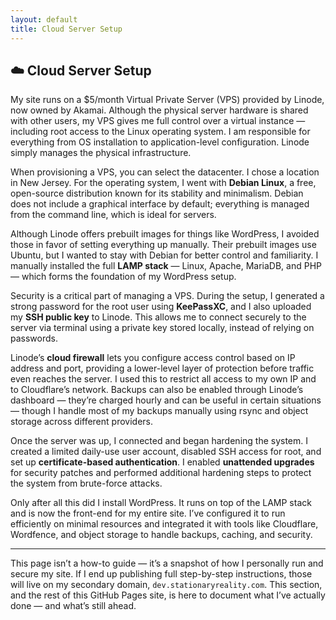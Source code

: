 ```yaml
---
layout: default
title: Cloud Server Setup
---
```


## ☁️ Cloud Server Setup

My site runs on a $5/month Virtual Private Server (VPS) provided by Linode, now owned by Akamai. Although the physical server hardware is shared with other users, my VPS gives me full control over a virtual instance — including root access to the Linux operating system. I am responsible for everything from OS installation to application-level configuration. Linode simply manages the physical infrastructure.

When provisioning a VPS, you can select the datacenter. I chose a location in New Jersey. For the operating system, I went with **Debian Linux**, a free, open-source distribution known for its stability and minimalism. Debian does not include a graphical interface by default; everything is managed from the command line, which is ideal for servers.

Although Linode offers prebuilt images for things like WordPress, I avoided those in favor of setting everything up manually. Their prebuilt images use Ubuntu, but I wanted to stay with Debian for better control and familiarity. I manually installed the full **LAMP stack** — Linux, Apache, MariaDB, and PHP — which forms the foundation of my WordPress setup.

Security is a critical part of managing a VPS. During the setup, I generated a strong password for the root user using **KeePassXC**, and I also uploaded my **SSH public key** to Linode. This allows me to connect securely to the server via terminal using a private key stored locally, instead of relying on passwords.

Linode’s **cloud firewall** lets you configure access control based on IP address and port, providing a lower-level layer of protection before traffic even reaches the server. I used this to restrict all access to my own IP and to Cloudflare’s network. Backups can also be enabled through Linode’s dashboard — they’re charged hourly and can be useful in certain situations — though I handle most of my backups manually using rsync and object storage across different providers.

Once the server was up, I connected and began hardening the system. I created a limited daily-use user account, disabled SSH access for root, and set up **certificate-based authentication**. I enabled **unattended upgrades** for security patches and performed additional hardening steps to protect the system from brute-force attacks.

Only after all this did I install WordPress. It runs on top of the LAMP stack and is now the front-end for my entire site. I’ve configured it to run efficiently on minimal resources and integrated it with tools like Cloudflare, Wordfence, and object storage to handle backups, caching, and security.

---

This page isn’t a how-to guide — it’s a snapshot of how I personally run and secure my site. If I end up publishing full step-by-step instructions, those will live on my secondary domain, `dev.stationaryreality.com`. This section, and the rest of this GitHub Pages site, is here to document what I’ve actually done — and what’s still ahead.
